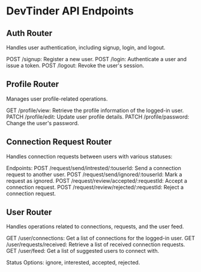 # DevTinder API Endpoints

## Auth Router
Handles user authentication, including signup, login, and logout.

POST /signup: Register a new user.
POST /login: Authenticate a user and issue a token.
POST /logout: Revoke the user's session.




## Profile Router
Manages user profile-related operations.

GET /profile/view: Retrieve the profile information of the logged-in user.
PATCH /profile/edit: Update user profile details.
PATCH /profile/password: Change the user's password.



## Connection Request Router
Handles connection requests between users with various statuses:


Endpoints:
POST /request/send/intrested/:touserId: Send a connection request to another user.
POST /request/send/ignored/:touserId: Mark a request as ignored.
POST /request/review/accepted/:requestId: Accept a connection request.
POST /request/review/rejected/:requestId: Reject a connection request.


## User Router
Handles operations related to connections, requests, and the user feed.

GET /user/connections: Get a list of connections for the logged-in user.
GET /user/requests/received: Retrieve a list of received connection requests.
GET /user/feed: Get a list of suggested users to connect with.



Status Options: ignore, interested, accepted, rejected.